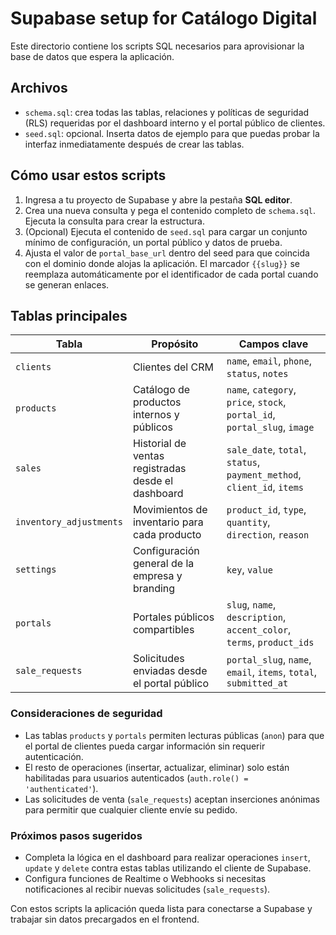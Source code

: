 # Supabase setup for Catálogo Digital

Este directorio contiene los scripts SQL necesarios para aprovisionar la base de datos que espera la aplicación.

## Archivos

- `schema.sql`: crea todas las tablas, relaciones y políticas de seguridad (RLS) requeridas por el dashboard interno y el portal público de clientes.
- `seed.sql`: opcional. Inserta datos de ejemplo para que puedas probar la interfaz inmediatamente después de crear las tablas.

## Cómo usar estos scripts

1. Ingresa a tu proyecto de Supabase y abre la pestaña **SQL editor**.
2. Crea una nueva consulta y pega el contenido completo de `schema.sql`. Ejecuta la consulta para crear la estructura.
3. (Opcional) Ejecuta el contenido de `seed.sql` para cargar un conjunto mínimo de configuración, un portal público y datos de prueba.
4. Ajusta el valor de `portal_base_url` dentro del seed para que coincida con el dominio donde alojas la aplicación. El marcador `{{slug}}` se reemplaza automáticamente por el identificador de cada portal cuando se generan enlaces.

## Tablas principales

| Tabla | Propósito | Campos clave |
| --- | --- | --- |
| `clients` | Clientes del CRM | `name`, `email`, `phone`, `status`, `notes` |
| `products` | Catálogo de productos internos y públicos | `name`, `category`, `price`, `stock`, `portal_id`, `portal_slug`, `image` |
| `sales` | Historial de ventas registradas desde el dashboard | `sale_date`, `total`, `status`, `payment_method`, `client_id`, `items` |
| `inventory_adjustments` | Movimientos de inventario para cada producto | `product_id`, `type`, `quantity`, `direction`, `reason` |
| `settings` | Configuración general de la empresa y branding | `key`, `value` |
| `portals` | Portales públicos compartibles | `slug`, `name`, `description`, `accent_color`, `terms`, `product_ids` |
| `sale_requests` | Solicitudes enviadas desde el portal público | `portal_slug`, `name`, `email`, `items`, `total`, `submitted_at` |

### Consideraciones de seguridad

- Las tablas `products` y `portals` permiten lecturas públicas (`anon`) para que el portal de clientes pueda cargar información sin requerir autenticación.
- El resto de operaciones (insertar, actualizar, eliminar) solo están habilitadas para usuarios autenticados (`auth.role() = 'authenticated'`).
- Las solicitudes de venta (`sale_requests`) aceptan inserciones anónimas para permitir que cualquier cliente envíe su pedido.

### Próximos pasos sugeridos

- Completa la lógica en el dashboard para realizar operaciones `insert`, `update` y `delete` contra estas tablas utilizando el cliente de Supabase.
- Configura funciones de Realtime o Webhooks si necesitas notificaciones al recibir nuevas solicitudes (`sale_requests`).

Con estos scripts la aplicación queda lista para conectarse a Supabase y trabajar sin datos precargados en el frontend.
